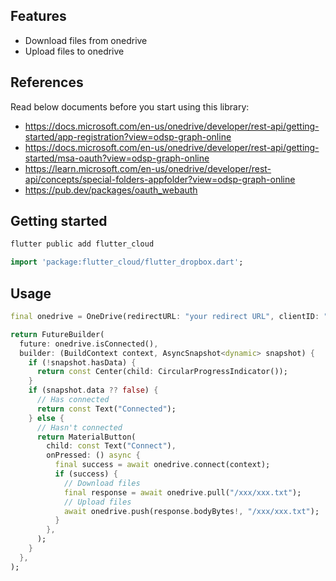 ## Features

* Download files from onedrive
* Upload files to onedrive

## References
Read below documents before you start using this library:
* https://docs.microsoft.com/en-us/onedrive/developer/rest-api/getting-started/app-registration?view=odsp-graph-online
* https://docs.microsoft.com/en-us/onedrive/developer/rest-api/getting-started/msa-oauth?view=odsp-graph-online
* https://learn.microsoft.com/en-us/onedrive/developer/rest-api/concepts/special-folders-appfolder?view=odsp-graph-online
* https://pub.dev/packages/oauth_webauth

## Getting started

```dart
flutter public add flutter_cloud
```

```dart
import 'package:flutter_cloud/flutter_dropbox.dart';
```

## Usage

```dart
final onedrive = OneDrive(redirectURL: "your redirect URL", clientID: "your client id");

return FutureBuilder(
  future: onedrive.isConnected(),
  builder: (BuildContext context, AsyncSnapshot<dynamic> snapshot) {
    if (!snapshot.hasData) {
      return const Center(child: CircularProgressIndicator());
    }
    if (snapshot.data ?? false) {
      // Has connected
      return const Text("Connected");
    } else {
      // Hasn't connected
      return MaterialButton(
        child: const Text("Connect"),
        onPressed: () async {
          final success = await onedrive.connect(context);
          if (success) {
            // Download files
            final response = await onedrive.pull("/xxx/xxx.txt");
            // Upload files
            await onedrive.push(response.bodyBytes!, "/xxx/xxx.txt");
          }
        },
      );
    }
  },
);
```

